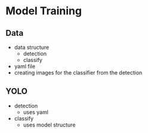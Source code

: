 # Model Training

## Data
- data structure
    - detection
    - classify
- yaml file
- creating images for the classifier from the detection

## YOLO
- detection
    - uses yaml
- classify
    - uses model structure


